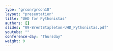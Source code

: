 ```yaml
---
type: "grcon/grcon18"
layout: "presentation"
title: "UHD for Pythonistas"
authors: []
slides: "09-BrentStapleton-UHD_Pythonistas.pdf"
youtube: ""
conference-day: "Thursday"
weight: 9
---
```

<!-- FIXME -->
